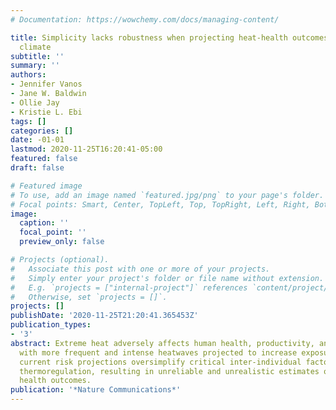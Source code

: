 ```yaml
---
# Documentation: https://wowchemy.com/docs/managing-content/

title: Simplicity lacks robustness when projecting heat-health outcomes in a changing
  climate
subtitle: ''
summary: ''
authors:
- Jennifer Vanos
- Jane W. Baldwin
- Ollie Jay
- Kristie L. Ebi
tags: []
categories: []
date: -01-01
lastmod: 2020-11-25T16:20:41-05:00
featured: false
draft: false

# Featured image
# To use, add an image named `featured.jpg/png` to your page's folder.
# Focal points: Smart, Center, TopLeft, Top, TopRight, Left, Right, BottomLeft, Bottom, BottomRight.
image:
  caption: ''
  focal_point: ''
  preview_only: false

# Projects (optional).
#   Associate this post with one or more of your projects.
#   Simply enter your project's folder or file name without extension.
#   E.g. `projects = ["internal-project"]` references `content/project/deep-learning/index.md`.
#   Otherwise, set `projects = []`.
projects: []
publishDate: '2020-11-25T21:20:41.365453Z'
publication_types:
- '3'
abstract: Extreme heat adversely affects human health, productivity, and well-being,
  with more frequent and intense heatwaves projected to increase exposures. However,
  current risk projections oversimplify critical inter-individual factors of human
  thermoregulation, resulting in unreliable and unrealistic estimates of future adverse
  health outcomes.
publication: '*Nature Communications*'
---
```

